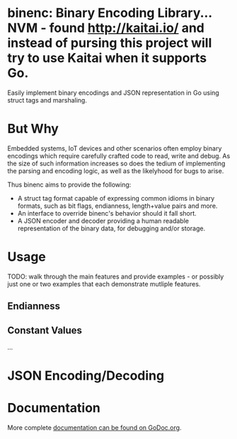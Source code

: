 # binenc: Binary Encoding Library... NVM - found http://kaitai.io/ and instead of pursing this project will try to use Kaitai when it supports Go.
Easily implement binary encodings and JSON representation in Go using struct tags and marshaling.

# But Why

Embedded systems, IoT devices and other scenarios often employ binary encodings which require carefully crafted code to read, write and debug.  As the size of such information increases so does the tedium of implementing the parsing and encoding logic, as well as the likelyhood for bugs to arise.

Thus binenc aims to provide the following:
* A struct tag format capable of expressing common idioms in binary formats, such as bit flags, endianness, length+value pairs and more.
* An interface to override binenc's behavior should it fall short.
* A JSON encoder and decoder providing a human readable representation of the binary data, for debugging and/or storage.

# Usage

TODO: walk through the main features and provide examples - or possibly just one or two examples that each demonstrate mutliple features.

## Endianness

## Constant Values

...


# JSON Encoding/Decoding



# Documentation

More complete [documentation can be found on GoDoc.org](https://godoc.org/github.com/bradleypeabody/binenc).
